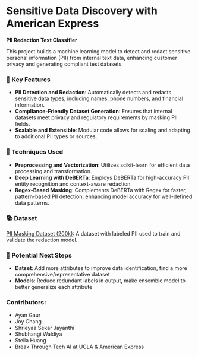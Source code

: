 # Sensitive Data Discovery with American Express
**PII Redaction Text Classifier**  

This project builds a machine learning model to detect and redact sensitive personal information (PII) from internal text data, enhancing customer privacy and generating compliant test datasets.

### 📌 Key Features
- **PII Detection and Redaction**: Automatically detects and redacts sensitive data types, including names, phone numbers, and financial information.
- **Compliance-Friendly Dataset Generation**: Ensures that internal datasets meet privacy and regulatory requirements by masking PII fields.
- **Scalable and Extensible**: Modular code allows for scaling and adapting to additional PII types or sources.

### 🔧 Techniques Used
- **Preprocessing and Vectorization**: Utilizes scikit-learn for efficient data processing and transformation.
- **Deep Learning with DeBERTa**: Employs DeBERTa for high-accuracy PII entity recognition and context-aware redaction.
- **Regex-Based Masking**: Complements DeBERTa with Regex for faster, pattern-based PII detection, enhancing model accuracy for well-defined data patterns.

### 📚 Dataset
[PII Masking Dataset (200k)](https://huggingface.co/datasets/Isotonic/pii-masking-200k): A dataset with labeled PII used to train and validate the redaction model.

### 👣 Potential Next Steps
- **Datset**: Add more attributes to improve data identification, find a more comprehensive/representative dataset
- **Models**: Reduce redundant labels in output, make ensemble model to better generalize each attribute

### Contributors:
- Ayan Gaur
- Joy Chang
- Shrieyaa Sekar Jayanthi
- Shubhangi Waldiya
- Stella Huang
- Break Through Tech AI at UCLA & American Express
